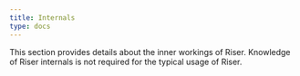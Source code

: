 ```yaml
---
title: Internals
type: docs
---
```


This section provides details about the inner workings of Riser. Knowledge of Riser internals is not required for the typical usage of Riser.
